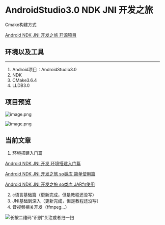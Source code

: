# AndroidStudio3.0  NDK JNI 开发之旅
Cmake构建方式

[Android NDK JNI 开发之旅 开源项目](https://github.com/cb858504/ndk_jni_learning_demo)

## 环境以及工具
---
1. Android项目：AndroidStudio3.0   
2. NDK     
3. CMake3.6.4   
4. LLDB3.0
## 项目预览
![image.png](http://upload-images.jianshu.io/upload_images/3376017-c8b7225b325cd02e.png?imageMogr2/auto-orient/strip%7CimageView2/2/w/1240)


![image.png](http://upload-images.jianshu.io/upload_images/3376017-729ac466298c3446.png?imageMogr2/auto-orient/strip%7CimageView2/2/w/1240)




## 当前文章
1. 环境搭建入门篇

[Android NDK JNI 开发 环境搭建入门篇](https://www.jianshu.com/p/2915034a6938)

[Android NDK JNI 开发之旅 so类库 简单使用篇](https://www.jianshu.com/p/b9c631337395)

[Android NDK JNI 开发之旅 so类库 JAR包使用](https://www.jianshu.com/p/3e44f9e80131)

2. c语言基础篇（更新完成，但是教程还没写）
3. JNI基础到深入（更新完成，但是教程还没写）
4. 音视频相关开发（ffmpeg...）

![长按二维码“识别”关注或者扫一扫](http://upload-images.jianshu.io/upload_images/3376017-984d23bad2d5a87d.jpg?imageMogr2/auto-orient/strip%7CimageView2/2/w/1240)
